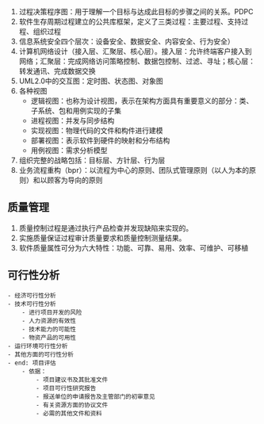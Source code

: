 1. 过程决策程序图：用于理解一个目标与达成此目标的步骤之间的关系。PDPC
2. 软件生存周期过程建立的公共库框架，定义了三类过程：主要过程、支持过程、组织过程
3. 信息系统安全四个层次：设备安全、数据安全、内容安全、行为安全）
4. 计算机网络设计（接入层、汇聚层、核心层）。接入层：允许终端客户接入到网络；汇聚层：完成网络访问策略控制、数据包控制、过滤、寻址；核心层：转发通讯、完成数据交换
5. UML2.0中的交互图：定时图、状态图、对象图
6. 各种视图
    - 逻辑视图：也称为设计视图，表示在架构方面具有重要意义的部分：类、子系统、包和用例实现的子集
    - 进程视图：并发与同步结构
    - 实现视图：物理代码的文件和构件进行建模
    - 部署视图：表示软件到硬件的映射和分布结构
    - 用例视图：需求分析模型
7. 组织完整的战略包括：目标层、方针层、行为层
8. 业务流程重构（bpr）：以流程为中心的原则、团队式管理原则（以人为本的原则）和以顾客为导向的原则


## 质量管理
1. 质量控制过程是通过执行产品检查并发现缺陷来实现的。
2. 实施质量保证过程审计质量要求和质量控制测量结果。
3. 软件质量属性可分为六大特性：功能、可靠、易用、效率、可维护、可移植

## 可行性分析
    - 经济可行性分析
    - 技术可行性分析
        - 进行项目开发的风险
        - 人力资源的有效性
        - 技术能力的可能性
        - 物资产品的可用性
    - 运行环境可行性分析
    - 其他方面的可行性分析
    - end: 项目评估
        - 依据：
            - 项目建议书及其批准文件
            - 项目可行性研究报告
            - 报送单位的申请报告及主管部门的初审意见
            - 有关资源方面的协议文件
            - 必需的其他文件和资料
    